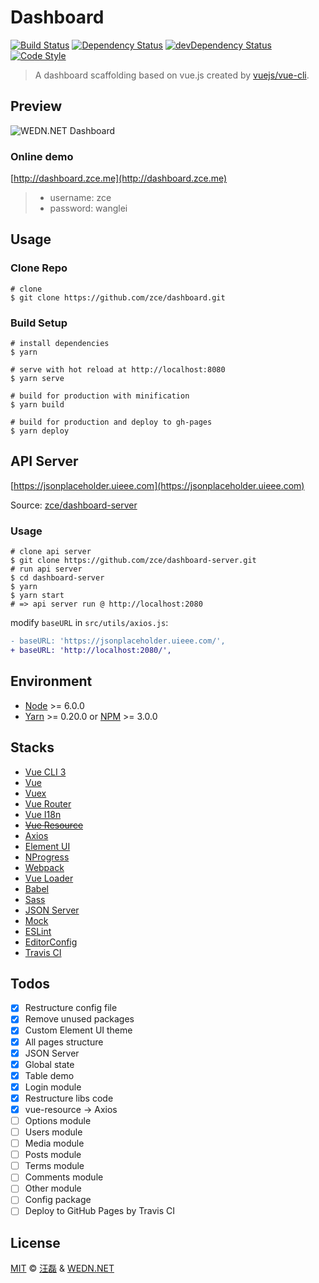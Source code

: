 # Dashboard

[![Build Status][travis-image]][travis-url]
[![Dependency Status][dependency-image]][dependency-url]
[![devDependency Status][devdependency-image]][devdependency-url]
[![Code Style][style-image]][style-url]

[travis-image]: https://img.shields.io/travis/zce/dashboard/vue.svg
[travis-url]: https://travis-ci.org/zce/dashboard
[dependency-image]: https://img.shields.io/david/zce/dashboard.svg
[dependency-url]: https://david-dm.org/zce/dashboard
[devdependency-image]: https://img.shields.io/david/dev/zce/dashboard.svg
[devdependency-url]: https://david-dm.org/zce/dashboard?type=dev
[style-image]: https://img.shields.io/badge/code%20style-standard-brightgreen.svg
[style-url]: http://standardjs.com/

> A dashboard scaffolding based on vue.js created by [vuejs/vue-cli](https://github.com/vuejs/vue-cli).

## Preview

![WEDN.NET Dashboard](https://raw.githubusercontent.com/zce/dashboard/vue-backup/static/preview.png)

### Online demo

[http://dashboard.zce.me](http://dashboard.zce.me)

> - username: zce
> - password: wanglei

## Usage

### Clone Repo

```shell
# clone
$ git clone https://github.com/zce/dashboard.git
```

### Build Setup

```shell
# install dependencies
$ yarn

# serve with hot reload at http://localhost:8080
$ yarn serve

# build for production with minification
$ yarn build

# build for production and deploy to gh-pages
$ yarn deploy
```

## API Server

[https://jsonplaceholder.uieee.com](https://jsonplaceholder.uieee.com)

Source: [zce/dashboard-server](https://github.com/zce/dashboard-server)

### Usage

```shell
# clone api server
$ git clone https://github.com/zce/dashboard-server.git
# run api server
$ cd dashboard-server
$ yarn
$ yarn start
# => api server run @ http://localhost:2080
```

modify `baseURL` in `src/utils/axios.js`:

```diff
- baseURL: 'https://jsonplaceholder.uieee.com/',
+ baseURL: 'http://localhost:2080/',
```

## Environment

- [Node](https://nodejs.org/) >= 6.0.0
- [Yarn](https://yarnpkg.com/) >= 0.20.0 or [NPM](https://www.npmjs.com/) >= 3.0.0

## Stacks

- [Vue CLI 3](https://github.com/vuejs/vue-cli)
- [Vue](http://vuejs.org/)
- [Vuex](https://github.com/vuejs/vuex)
- [Vue Router](https://github.com/vuejs/vue-router)
- [Vue I18n](https://github.com/kazupon/vue-i18n)
- ~~[Vue Resource](https://github.com/pagekit/vue-resource)~~
- [Axios](https://github.com/mzabriskie/axios)
- [Element UI](https://github.com/ElemeFE/element)
- [NProgress](https://github.com/rstacruz/nprogress)
- [Webpack](https://webpack.js.org/)
- [Vue Loader](http://vuejs.github.io/vue-loader)
- [Babel](https://babeljs.io/)
- [Sass](http://sass-lang.com/)
- [JSON Server](https://github.com/typicode/json-server)
- [Mock](http://mockjs.com/)
- [ESLint](http://eslint.org/)
- [EditorConfig](http://editorconfig.org/)
- [Travis CI](https://travis-ci.org/)

## Todos

- [x] Restructure config file
- [x] Remove unused packages
- [x] Custom Element UI theme
- [x] All pages structure
- [x] JSON Server
- [x] Global state
- [x] Table demo
- [x] Login module
- [x] Restructure libs code
- [x] vue-resource -> Axios
- [ ] Options module
- [ ] Users module
- [ ] Media module
- [ ] Posts module
- [ ] Terms module
- [ ] Comments module
- [ ] Other module
- [ ] Config package
- [ ] Deploy to GitHub Pages by Travis CI

## License

[MIT](LICENSE) &copy; [汪磊](https://zce.me) & [WEDN.NET](https://wedn.net)
